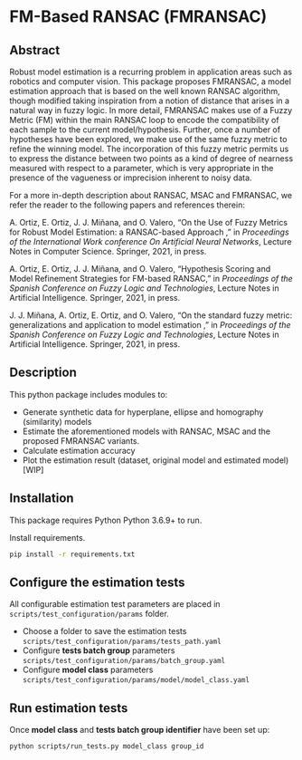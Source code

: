 # FM-Based RANSAC (FMRANSAC)

## Abstract 
Robust model estimation is a recurring problem in application areas such as robotics and computer vision. This package proposes FMRANSAC, a model estimation approach that is based on the well known RANSAC algorithm, though modified taking inspiration from a notion of distance that arises in a natural way in fuzzy logic. In more detail, FMRANSAC makes use of a Fuzzy Metric (FM) within the main RANSAC loop to encode the compatibility of each sample to the current model/hypothesis. Further, once a number of hypotheses have been explored, we make use of the same fuzzy metric to refine the winning model. The incorporation of this fuzzy metric permits us to express the distance between two points as a kind of degree of nearness measured with respect to a parameter, which is very appropriate in the presence of the vagueness or imprecision inherent to noisy data. 

For a more in-depth description about RANSAC, MSAC and FMRANSAC, we refer the reader to the following papers and references therein:

A. Ortiz, E. Ortiz, J. J. Miñana, and O. Valero, “On the Use of Fuzzy Metrics for Robust Model Estimation: a RANSAC-based Approach ,” in _Proceedings of the International Work conference On Artificial Neural Networks_, Lecture Notes in Computer Science. Springer, 2021,
in press.

A. Ortiz, E. Ortiz, J. J. Miñana, and O. Valero, “Hypothesis Scoring and Model Refinement Strategies for FM-based RANSAC,” in _Proceedings of the Spanish Conference on Fuzzy Logic and Technologies_, Lecture Notes in Artificial Intelligence. Springer, 2021, in press.

J. J. Miñana, A. Ortiz, E. Ortiz, and O. Valero, “On the standard fuzzy metric: generalizations and application to model estimation ,” in _Proceedings of the Spanish Conference on Fuzzy Logic and Technologies_, Lecture Notes in Artificial Intelligence. Springer, 2021, in press.

## Description
This python package includes modules to:

- Generate synthetic data for hyperplane, ellipse and homography (similarity) models
- Estimate the aforementioned models with RANSAC, MSAC and the proposed FMRANSAC variants.
- Calculate estimation accuracy
- Plot the estimation result (dataset, original model and estimated model) [WIP]

## Installation

This package requires Python Python 3.6.9+ to run.

Install requirements.
```sh
pip install -r requirements.txt 
```

## Configure the estimation tests
All configurable estimation test parameters are placed in ```scripts/test_configuration/params``` folder.
- Choose a folder to save the estimation tests ```scripts/test_configuration/params/tests_path.yaml```
- Configure **tests batch group** parameters ```scripts/test_configuration/params/batch_group.yaml```
- Configure **model class** parameters ```scripts/test_configuration/params/model/model_class.yaml```
 
## Run estimation tests
Once **model class** and **tests batch group identifier** have been set up:
```sh
python scripts/run_tests.py model_class group_id
```